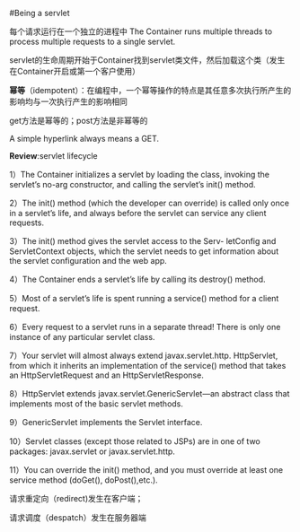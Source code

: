 #Being a servlet

每个请求运行在一个独立的进程中
The Container runs multiple threads to process multiple requests to a single servlet.

servlet的生命周期开始于Container找到servlet类文件，然后加载这个类（发生在Container开启或第一个客户使用）

**幂等**（idempotent）：在编程中，一个幂等操作的特点是其任意多次执行所产生的影响均与一次执行产生的影响相同

get方法是幂等的；post方法是非幂等的

A simple hyperlink always means a GET.

**Review**:servlet lifecycle 

1）The Container initializes a servlet by loading the class, invoking the servlet’s no-arg constructor, and calling the servlet’s init() method.

2）The init() method (which the developer can override) is called only once in a servlet’s life, and always before the servlet can service any client requests.

3）The init() method gives the servlet access to the Serv- letConfig and ServletContext objects, which the servlet needs to get information about the servlet configuration and the web app.

4）The Container ends a servlet’s life by calling its destroy() method.

5）Most of a servlet’s life is spent running a service() method for a client request.

6）Every request to a servlet runs in a separate thread! There is only one instance of any particular servlet class.

7）Your servlet will almost always extend javax.servlet.http. HttpServlet, from which it inherits an implementation of the service() method that takes an HttpServletRequest and an HttpServletResponse.

8）HttpServlet extends javax.servlet.GenericServlet—an abstract class that implements most of the basic servlet methods.

9）GenericServlet implements the Servlet interface.

10）Servlet classes (except those related to JSPs) are in one
of two packages: javax.servlet or javax.servlet.http.

11）You can override the init() method, and you must override at least one service method (doGet(), doPost(),etc.).

请求重定向（redirect)发生在客户端；

请求调度（despatch）发生在服务器端
